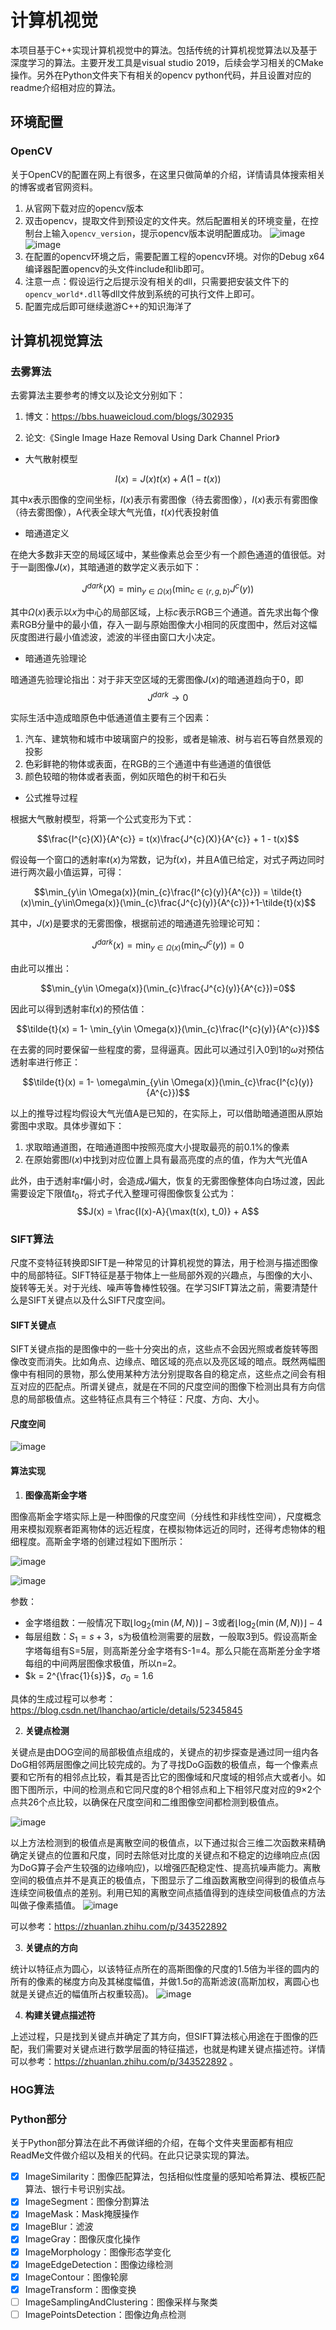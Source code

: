# 计算机视觉

本项目基于C++实现计算机视觉中的算法。包括传统的计算机视觉算法以及基于深度学习的算法。主要开发工具是visual studio 2019，后续会学习相关的CMake操作。另外在Python文件夹下有相关的opencv python代码，并且设置对应的readme介绍相对应的算法。

## 环境配置

### OpenCV

关于OpenCV的配置在网上有很多，在这里只做简单的介绍，详情请具体搜索相关的博客或者官网资料。

1. 从官网下载对应的opencv版本
2. 双击opencv，提取文件到预设定的文件夹。然后配置相关的环境变量，在控制台上输入```opencv_version```，提示opencv版本说明配置成功。
![image](https://user-images.githubusercontent.com/27406337/145359576-1e9b1107-a4f9-497d-9f2e-626ece48d468.png)
![image](https://user-images.githubusercontent.com/27406337/145359808-aa0529e9-89db-46a8-b899-616661b07fb0.png)
3. 在配置的opencv环境之后，需要配置工程的opencv环境。对你的Debug x64编译器配置opencv的头文件include和lib即可。
4. 注意一点：假设运行之后提示没有相关的dll，只需要把安装文件下的```opencv_world*.dll```等dll文件放到系统的可执行文件上即可。
5. 配置完成后即可继续遨游C++的知识海洋了


## 计算机视觉算法

### 去雾算法

去雾算法主要参考的博文以及论文分别如下：
1. 博文：https://bbs.huaweicloud.com/blogs/302935

2. 论文:《Single Image Haze Removal Using Dark Channel Prior》

- 大气散射模型

$$I(x)=J(x)t(x)+A(1-t(x))$$ 

其中$x$表示图像的空间坐标，$I(x)$表示有雾图像（待去雾图像），$I(x)$表示有雾图像（待去雾图像），A代表全球大气光值，$t(x)$代表投射值

- 暗通道定义

在绝大多数非天空的局域区域中，某些像素总会至少有一个颜色通道的值很低。对于一副图像$J(x)$，其暗通道的数学定义表示如下：

$$J^{dark}(X) = \min_{y \in \Omega(x)}(\min_{c\in\{r, g, b\}} J^{c}(y))$$

其中$\Omega(x)$表示以$x$为中心的局部区域，上标$c$表示RGB三个通道。首先求出每个像素RGB分量中的最小值，存入一副与原始图像大小相同的灰度图中，然后对这幅灰度图进行最小值滤波，滤波的半径由窗口大小决定。

- 暗通道先验理论

暗通道先验理论指出：对于非天空区域的无雾图像$J(x)$的暗通道趋向于0，即$$J^{dark}\to 0$$

实际生活中造成暗原色中低通道值主要有三个因素：
1. 汽车、建筑物和城市中玻璃窗户的投影，或者是输液、树与岩石等自然景观的投影
2. 色彩鲜艳的物体或表面，在RGB的三个通道中有些通道的值很低
3. 颜色较暗的物体或者表面，例如灰暗色的树干和石头

- 公式推导过程

根据大气散射模型，将第一个公式变形为下式：

$$\frac{I^{c}(X)}{A^{c}} = t(x)\frac{J^{c}(X)}{A^{c}} + 1 - t(x)$$

假设每一个窗口的透射率$t(x)$为常数，记为$\tilde{t}(x)$，并且A值已给定，对式子两边同时进行两次最小值运算，可得：

$$\min_{y\in \Omega(x)}(min_{c}\frac{I^{c}(y)}{A^{c}}) = \tilde{t}(x)\min_{y\in\Omega(x)}(\min_{c}\frac{J^{c}(y)}{A^{c}})+1-\tilde{t}(x)$$

其中，$J(x)$是要求的无雾图像，根据前述的暗通道先验理论可知：

$$J^{dark}(x) = \min_{y\in \Omega(x)}(\min_{c}J^{c}(y)) = 0$$

由此可以推出：

$$\min_{y\in \Omega(x)}(\min_{c}\frac{J^{c}(y)}{A^{c}})=0$$

因此可以得到透射率$\tilde{t}(x)$的预估值：

$$\tilde{t}(x) = 1- \min_{y\in \Omega(x)}(\min_{c}\frac{I^{c}(y)}{A^{c}})$$


在去雾的同时要保留一些程度的雾，显得逼真。因此可以通过引入0到1的$\omega$对预估透射率进行修正：

$$\tilde{t}(x) = 1- \omega\min_{y\in \Omega(x)}(\min_{c}\frac{I^{c}(y)}{A^{c}})$$

以上的推导过程均假设大气光值A是已知的，在实际上，可以借助暗通道图从原始雾图中求取。具体步骤如下：

1. 求取暗通道图，在暗通道图中按照亮度大小提取最亮的前0.1%的像素
2. 在原始雾图$I(x)$中找到对应位置上具有最高亮度的点的值，作为大气光值A

此外，由于透射率$t$偏小时，会造成$J$偏大，恢复的无雾图像整体向白场过渡，因此需要设定下限值$t_0$，将式子代入整理可得图像恢复公式为：
$$J(x) = \frac{I(x)-A}{\max(t(x), t_0)} + A$$

### SIFT算法

尺度不变特征转换即SIFT是一种常见的计算机视觉的算法，用于检测与描述图像中的局部特征。SIFT特征是基于物体上一些局部外观的兴趣点，与图像的大小、旋转等无关。对于光线、噪声等鲁棒性较强。在学习SIFT算法之前，需要清楚什么是SIFT关键点以及什么SIFT尺度空间。

#### SIFT关键点

SIFT关键点指的是图像中的一些十分突出的点，这些点不会因光照或者旋转等图像改变而消失。比如角点、边缘点、暗区域的亮点以及亮区域的暗点。既然两幅图像中有相同的景物，那么使用某种方法分别提取各自的稳定点，这些点之间会有相互对应的匹配点。所谓关键点，就是在不同的尺度空间的图像下检测出具有方向信息的局部极值点。这些特征点具有三个特征：尺度、方向、大小。


#### 尺度空间

![image](https://user-images.githubusercontent.com/27406337/153530380-53548d46-edec-4c97-948f-335687de5ea4.png)


#### 算法实现

1. **图像高斯金字塔**

图像高斯金字塔实际上是一种图像的尺度空间（分线性和非线性空间），尺度概念用来模拟观察者距离物体的远近程度，在模拟物体远近的同时，还得考虑物体的粗细程度。高斯金字塔的创建过程如下图所示：

![image](https://user-images.githubusercontent.com/27406337/153530620-7def44f0-6169-4f6b-8302-ad904975d896.png)

![image](https://user-images.githubusercontent.com/27406337/153532012-164e76b7-c3ae-4354-967a-d5ebe39513bf.png)

参数：

- 金字塔组数：一般情况下取$\lfloor \log_{2}(\min(M, N))\rfloor - 3$或者$\lfloor \log_{2}(\min(M, N))\rfloor - 4$
- 每层组数：$S_1 = s+3$，s为极值检测需要的层数，一般取3到5。假设高斯金字塔每组有S=5层，则高斯差分金字塔有S-1=4。那么只能在高斯差分金字塔每组的中间两层图像求极值，所以n=2。
- $k = 2^{\frac{1}{s}}$，$\sigma_0=1.6$

具体的生成过程可以参考：https://blog.csdn.net/lhanchao/article/details/52345845

2. **关键点检测**

 关键点是由DOG空间的局部极值点组成的，关键点的初步探查是通过同一组内各DoG相邻两层图像之间比较完成的。为了寻找DoG函数的极值点，每一个像素点要和它所有的相邻点比较，看其是否比它的图像域和尺度域的相邻点大或者小。如图下图所示，中间的检测点和它同尺度的8个相邻点和上下相邻尺度对应的9×2个点共26个点比较，以确保在尺度空间和二维图像空间都检测到极值点。

![image](https://user-images.githubusercontent.com/27406337/153533550-58f98670-0574-4569-a41e-1d47198e2384.png)

以上方法检测到的极值点是离散空间的极值点，以下通过拟合三维二次函数来精确确定关键点的位置和尺度，同时去除低对比度的关键点和不稳定的边缘响应点(因为DoG算子会产生较强的边缘响应)，以增强匹配稳定性、提高抗噪声能力。离散空间的极值点并不是真正的极值点，下图显示了二维函数离散空间得到的极值点与连续空间极值点的差别。利用已知的离散空间点插值得到的连续空间极值点的方法叫做子像素插值。
![image](https://user-images.githubusercontent.com/27406337/153533673-821019ef-9df4-4575-ad3b-12bd5249af1d.png)

可以参考：https://zhuanlan.zhihu.com/p/343522892

3. **关键点的方向**

统计以特征点为圆心，以该特征点所在的高斯图像的尺度的1.5倍为半径的圆内的所有的像素的梯度方向及其梯度幅值，并做1.5σ的高斯滤波(高斯加权，离圆心也就是关键点近的幅值所占权重较高)。
![image](https://user-images.githubusercontent.com/27406337/153533784-94680923-6fd6-487e-8f26-8cc91f0eeeef.png)


4. **构建关键点描述符**

上述过程，只是找到关键点并确定了其方向，但SIFT算法核心用途在于图像的匹配，我们需要对关键点进行数学层面的特征描述，也就是构建关键点描述符。详情可以参考：https://zhuanlan.zhihu.com/p/343522892 。


### HOG算法

### Python部分

关于Python部分算法在此不再做详细的介绍，在每个文件夹里面都有相应ReadMe文件做介绍以及相关的代码。在此只记录实现的算法。

- [x]  ImageSimilarity：图像匹配算法，包括相似性度量的感知哈希算法、模板匹配算法、银行卡号识别实战。
- [x]  ImageSegment：图像分割算法
- [x]  ImageMask：Mask掩膜操作 
- [x]  ImageBlur：滤波
- [x]  ImageGray：图像灰度化操作
- [x]  ImageMorphology：图像形态学变化
- [x]  ImageEdgeDetection：图像边缘检测
- [x]  ImageContour：图像轮廓
- [x]  ImageTransform：图像变换
- [ ]  ImageSamplingAndClustering：图像采样与聚类
- [ ]  ImagePointsDetection：图像边角点检测
